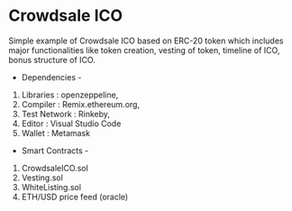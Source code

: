 # Crowdsale ICO

Simple example of Crowdsale ICO based on ERC-20 token which includes major functionalities like token creation, vesting of token, timeline of ICO, bonus structure of ICO.


* Dependencies -
1. Libraries    : openzeppeline,
2. Compiler     : Remix.ethereum.org,
3. Test Network : Rinkeby,
4. Editor       : Visual Studio Code
5. Wallet       : Metamask


* Smart Contracts -
1. CrowdsaleICO.sol
2. Vesting.sol
3. WhiteListing.sol
4. ETH/USD price feed (oracle)
